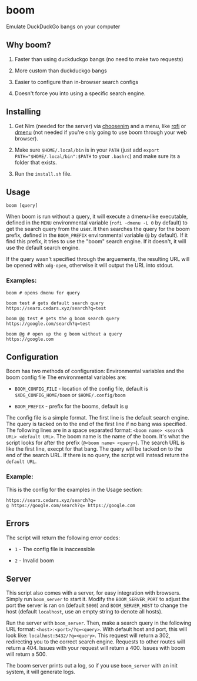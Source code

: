 # boom
Emulate DuckDuckGo bangs on your computer

## Why boom?
1. Faster than using duckduckgo bangs (no need to make two requests)

2. More custom than duckduckgo bangs

3. Easier to configure than in-browser search configs

4. Doesn't force you into using a specific search engine.

## Installing
1. Get Nim (needed for the server) via [choosenim](https://github.com/dom96/choosenim)
and a menu, like [rofi](https://github.com/davatorium/rofi) or 
[dmenu](https://tools.suckless.org/dmenu) (not needed if you're only going to use boom 
through your web browser).

2. Make sure `$HOME/.local/bin` is in your `PATH` (just add 
`export PATH="$HOME/.local/bin":$PATH` to your `.bashrc`) and make sure its a folder that
exists.

3. Run the `install.sh` file.

## Usage
`boom [query]`

When boom is run without a query, it will execute a dmenu-like executable, defined in the
`MENU` environmental variable (`rofi -dmenu -L 0` by default) to get the search query from
the user. It then searches the query for the boom prefix, defined in the `BOOM_PREFIX`
environmental variable (`@` by default). If it find this prefix, it tries to use the
"boom" search engine. If it doesn't, it will use the default search engine.

If the query wasn't specified through the arguements, the resulting URL will be opened
with `xdg-open`, otherwise it will output the URL into stdout.

### Examples:
```
boom # opens dmenu for query
```
```
boom test # gets default search query
https://searx.cedars.xyz/search?q=test
```
```
boom @g test # gets the g boom search query
https://google.com/search?q=test
```
```
boom @g # open up the g boom without a query
https://google.com
```

## Configuration
Boom has two methods of configuration: Environmental variables and the boom config file
The environmental variables are:

* `BOOM_CONFIG_FILE` - location of the config file, default is `$XDG_CONFIG_HOME/boom` or `$HOME/.config/boom`

* `BOOM_PREFIX` - prefix for the booms, default is `@`

The config file is a simple format. The first line is the default search engine. The 
query is tacked on to the end of the first line if no bang was specified. The following
lines are in a space separated format: `<boom name> <search URL> <default URL>`. The boom
name is the name of the boom. It's what the script looks for after the prefix 
(`@<boom name> <query>`). The search URL is like the first line, execpt for that bang. 
The query will be tacked on to the end of the search URL. If there is no query, the 
script will instead return the `default URL`.

### Example:
This is the config for the examples in the Usage section:
```
https://searx.cedars.xyz/search?q=
g https://google.com/search?q= https://google.com
```

## Errors
The script will return the following error codes:

* `1` - The config file is inaccessible

* `2` - Invalid boom

## Server
This script also comes with a server, for easy integration with browsers. Simply run
`boom_server` to start it. Modify the `BOOM_SERVER_PORT` to adjust the port the server is
ran on (default `5000`) and `BOOM_SERVER_HOST` to change the host (default `localhost`, 
use an empty string to denote all hosts).

Run the server with `boom_server`. Then, make a search query in the following URL format:
`<host>:<port>/?q=<query>`. With default host and port, this will look like:
`localhost:5432/?q=<query>`. This request will return a 302, redirecting you to the 
correct search engine. Requests to other routes will return a 404. Issues with your
request will return a 400. Issues with boom will return a 500.

The boom server prints out a log, so if you use `boom_server` with an init system, it
will generate logs.
